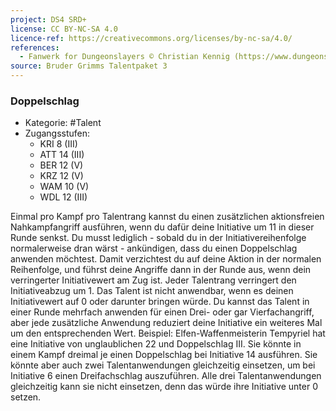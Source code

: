 ```yaml
---
project: DS4 SRD+
license: CC BY-NC-SA 4.0
licence-ref: https://creativecommons.org/licenses/by-nc-sa/4.0/
references: 
  - Fanwerk for Dungeonslayers © Christian Kennig (https://www.dungeonslayers.net/)
source: Bruder Grimms Talentpaket 3
---
```


### Doppelschlag

- Kategorie: #Talent
- Zugangsstufen:
  - KRI 8 (III)
  - ATT 14 (III)
  - BER 12 (V)
  - KRZ 12 (V)
  - WAM 10 (V)
  - WDL 12 (III)

Einmal pro Kampf pro Talentrang kannst du einen zusätzlichen aktionsfreien Nahkampfangriff ausführen, wenn du dafür deine Initiative um 11 in dieser Runde senkst. Du musst lediglich - sobald du in der Initiativereihenfolge normalerweise dran wärst - ankündigen, dass du einen Doppelschlag anwenden möchtest. Damit verzichtest du auf deine Aktion in der normalen Reihenfolge, und führst deine Angriffe dann in der Runde aus, wenn dein verringerter Initiativewert am Zug ist. Jeder Talentrang verringert den Initiativeabzug um 1. Das Talent ist nicht anwendbar, wenn es deinen Initiativewert auf 0 oder darunter bringen würde. Du kannst das Talent in einer Runde mehrfach anwenden für einen Drei- oder gar Vierfachangriff, aber jede zusätzliche Anwendung reduziert deine Initiative ein weiteres Mal um den entsprechenden Wert. Beispiel: Elfen-Waffenmeisterin Tempyriel hat eine Initiative von unglaublichen 22 und Doppelschlag III. Sie könnte in einem Kampf dreimal je einen Doppelschlag bei Initiative 14 ausführen. Sie könnte aber auch zwei Talentanwendungen gleichzeitig einsetzen, um bei Initiative 6 einen Dreifachschlag auszuführen. Alle drei Talentanwendungen gleichzeitig kann sie nicht einsetzen, denn das würde ihre Initiative unter 0 setzen.

